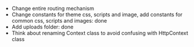 - Change entire routing mechanism
- Change constants for theme css, scripts and image, add constants for common css, scripts and images: done
- Add uploads folder: done
- Think about renaming Context class to avoid confusing with HttpContext class
